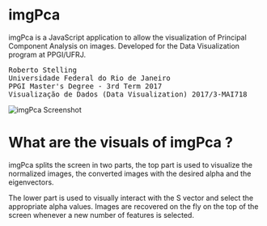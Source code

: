 # imgPca
imgPca is a JavaScript application to allow the visualization of Principal Component Analysis on images. Developed for the Data Visualization program at PPGI/UFRJ.
<pre>
Roberto Stelling
Universidade Federal do Rio de Janeiro
PPGI Master's Degree - 3rd Term 2017
Visualização de Dados (Data Visualization) 2017/3-MAI718
</pre>
![imgPca Screenshot](../../raw/master/imgPca.png)
# What are the visuals of imgPca ?

imgPca splits the screen in two parts, the top part is used to visualize the normalized images, the converted images with the desired alpha and the eigenvectors.

The lower part is used to visually interact with the S vector and select the appropriate alpha values.
Images are recovered on the fly on the top of the screen whenever a new number of features is selected.
